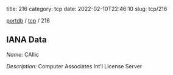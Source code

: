 title: 216
category: tcp
date: 2022-02-10T22:46:10
slug: tcp/216

[portdb](/) / [tcp](/category/tcp.html) / 216


## IANA Data

_Name:_ CAIlic

_Description:_ Computer Associates Int'l License Server


